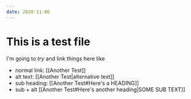 ```yaml
---
date: 2020-11-06
---
```


# This is a test file
I'm going to *try* and link things here like 
- normal link: [[Another Test]]
- alt text: [[Another Test|alternative text]]
- sub heading: [[Another Test#Here's a HEADING]]
- sub + alt [[Another Test#Here's another heading|SOME SUB TEXT]]


